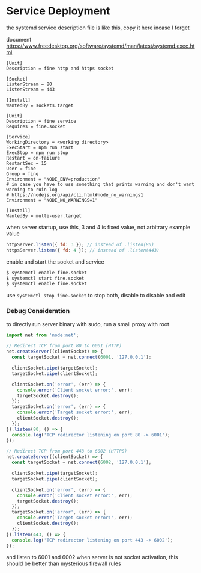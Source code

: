 # Service Deployment

the systemd service description file is like this, copy it here incase I forget

document https://www.freedesktop.org/software/systemd/man/latest/systemd.exec.html

```ini, /etc/systemd/system/file.socket
[Unit]
Description = fine http and https socket

[Socket]
ListenStream = 80
ListenStream = 443

[Install]
WantedBy = sockets.target
```

```ini, /etc/systemd/system/fine.service
[Unit]
Description = fine service
Requires = fine.socket

[Service]
WorkingDirectory = <working directory>
ExecStart = npm run start
ExecStop = npm run stop
Restart = on-failure
RestartSec = 15
User = fine
Group = fine
Environment = "NODE_ENV=production"
# in case you have to use something that prints warning and don't want warning to ruin log
# https://nodejs.org/api/cli.html#node_no_warnings1
Environment = "NODE_NO_WARNINGS=1"

[Install]
WantedBy = multi-user.target
```

when server startup, use this, 3 and 4 is fixed value, not arbitrary example value

```js
httpServer.listen({ fd: 3 }); // instead of .listen(80)
httpsServer.listen({ fd: 4 }); // instead of .listen(443)
```

enable and start the socket and service

```sh
$ systemctl enable fine.socket
$ systemctl start fine.socket
$ systemctl enable fine.socket
```

use `systemctl stop fine.socket` to stop both, disable to disable and edit

### Debug Consideration

to directly run server binary with sudo, run a small proxy with root

```js
import net from 'node:net';

// Redirect TCP from port 80 to 6001 (HTTP)
net.createServer((clientSocket) => {
  const targetSocket = net.connect(6001, '127.0.0.1');

  clientSocket.pipe(targetSocket);
  targetSocket.pipe(clientSocket);

  clientSocket.on('error', (err) => {
    console.error('Client socket error:', err);
    targetSocket.destroy();
  });
  targetSocket.on('error', (err) => {
    console.error('Target socket error:', err);
    clientSocket.destroy();
  });
}).listen(80, () => {
  console.log('TCP redirector listening on port 80 -> 6001');
});

// Redirect TCP from port 443 to 6002 (HTTPS)
net.createServer((clientSocket) => {
  const targetSocket = net.connect(6002, '127.0.0.1');

  clientSocket.pipe(targetSocket);
  targetSocket.pipe(clientSocket);

  clientSocket.on('error', (err) => {
    console.error('Client socket error:', err);
    targetSocket.destroy();
  });
  targetSocket.on('error', (err) => {
    console.error('Target socket error:', err);
    clientSocket.destroy();
  });
}).listen(443, () => {
  console.log('TCP redirector listening on port 443 -> 6002');
});
```

and listen to 6001 and 6002 when server is not socket activation, this should be better than mysterious firewall rules
